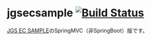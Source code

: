 # jgsecsample [![Build Status](https://travis-ci.org/jgsbm/jgsecsample.svg)](https://travis-ci.org/jgsbm/jgsecsample)


[JGS EC SAMPLE](http://www.crystalidea.com/macs-fan-control)のSpringMVC（非SpringBoot）版です。
